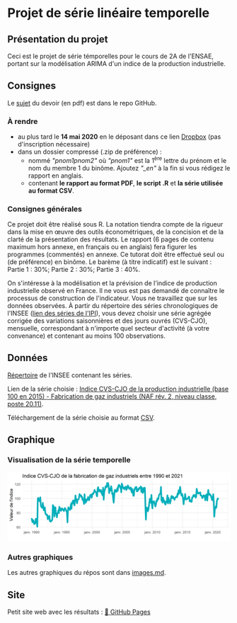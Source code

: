 # Projet de série linéaire temporelle

## Présentation du projet

Ceci est le projet de série témporelles pour le cours de 2A de l'ENSAE, portant sur la modélisation ARIMA d'un indice de la production industrielle.

## Consignes

Le [sujet][sujet] du devoir (en pdf) est dans le repo GitHub.

### À rendre

* au plus tard le **14 mai 2020** en le déposant dans ce lien [Dropbox][dropbox] (pas d'inscription nécessaire)
* dans un dossier compressé (.zip de préférence) :
  * nommé *"pnom1pnom2"* où *"pnom1"* est la 1<sup>ère</sup> lettre du prénom et le nom du membre 1 du binôme. Ajoutez *"_en"* à la fin si vous rédigez le rapport en anglais.
  * contenant **le rapport au format PDF**, **le script .R** et **la série utilisée au format CSV**.

### Consignes générales

Ce projet doit être réalisé sous R. La notation tiendra compte de la rigueur dans la mise en œuvre des outils économétriques, de la concision et de la clarté de la présentation des résultats. Le rapport (6 pages de contenu maximum hors annexe, en français ou en anglais) fera figurer les programmes (commentés) en annexe. Ce tutorat doit être effectué seul ou (de préférence) en binôme. Le barème (à titre indicatif) est le suivant : Partie 1 : 30%; Partie 2 : 30%; Partie 3 : 40%.

On s'intéresse à la modélisation et la prévision de l'indice de production industrielle observé en France. Il ne vous est pas demandé de connaître le processus de construction de l'indicateur. Vous ne travaillez que sur les données observées. À partir du répertoire des séries chronologiques de l'INSEE ([lien des séries de l'IPI][repertoire]), vous devez choisir une série agrégée corrigée des variations saisonnières et des jours ouvrés (CVS-CJO), mensuelle, correspondant à n'importe quel secteur d'activité (à votre convenance) et contenant au moins 100 observations.

## Données

[Répertoire][repertoire] de l'INSEE contenant les séries.

Lien de la série choisie : [Indice CVS-CJO de la production industrielle (base 100 en 2015) - Fabrication de gaz industriels (NAF rév. 2, niveau classe, poste 20.11)][serie].

Téléchargement de la série choisie au format [CSV][csv].

## Graphique

### Visualisation de la série temporelle

![ts_plot.png][plot]

### Autres graphiques

Les autres graphiques du répos sont dans [images.md][images].

## Site

Petit site web avec les résultats : [:link: GitHub Pages][site]

<!-->
<!-->
<!-->
<!--Liens-->
[sujet]: ./projet_seriestemp_2021.pdf
[dropbox]: https://www.dropbox.com/request/8MGe3M2ctrmaCcCooGHh
[repertoire]: https://www.insee.fr/fr/information/3128533?CORRECTION=2238608&INDICATEUR=2765760&PERIODICITE=2224021
[serie]: https://www.insee.fr/fr/statistiques/serie/010537426
[csv]: https://www.insee.fr/fr/statistiques/serie/telecharger/010537426?ordre=antechronologique&transposition=donneescolonne&periodeDebut=1&anneeDebut=1990&periodeFin=1&anneeFin=2021
[plot]: ./output/images/ts_plot_github.png
[images]: ./images.md#images
[site]: https://gwatkinson.github.io/serie-temp/
